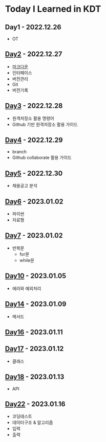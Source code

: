 # **Today I Learned in KDT**

## **Day1**  - 2022.12.26
- OT

## **[Day2](1227-버전기록(개인).md)** - 2022.12.27
- [마크다운](markdown.md)
- 인터페이스
- 버전관리
- Git
-  버전기록
## **[Day3](1228-버전기록(개인2).md)** - 2022.12.28
- 원격저장소 활용 명령어
- Github 기반 원격저장소 활용 가이드
## **[Day4](1229-버전기록(협업).md)** - 2022.12.29
- branch
-  Github collaborate 활용 가이드
## **[Day5](1230-취뽀1.md)** - 2022.12.30
- 채용공고 분석

## **[Day6](0102_자료형.md)** - 2023.01.02
- 파이썬
- 자료형

## **[Day7](0102_자료형.md)** - 2023.01.02
- 반복문
    -  for문
    - while문

## **[Day10](0105_에러.md)** - 2023.01.05
- 에러와 예외처리

## **[Day14](0109_메서드.md)** - 2023.01.09
- 메서드

## **[Day16](0111_알고리즘_1.md)** - 2023.01.11

## **[Day17](0112_클래스.md)** - 2023.01.12
- 클래스

## **[Day18](0113_API.md)** - 2023.01.13
- API

## **[Day22](0116_알고리즘_2.md)** - 2023.01.16
- 코딩테스트
- 데이터구조 & 알고리즘
- 입력
- 출력